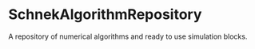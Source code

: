 # SchnekAlgorithmRepository
A repository of numerical algorithms and ready to use simulation blocks. 

